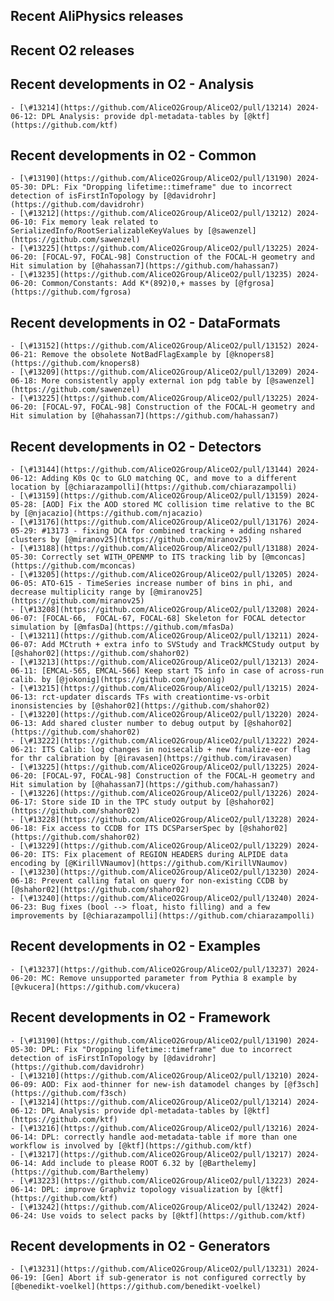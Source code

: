 ## Recent AliPhysics releases
## Recent O2 releases
## Recent developments in O2 - Analysis
	- [\#13214](https://github.com/AliceO2Group/AliceO2/pull/13214) 2024-06-12: DPL Analysis: provide dpl-metadata-tables by [@ktf](https://github.com/ktf)
## Recent developments in O2 - Common
	- [\#13190](https://github.com/AliceO2Group/AliceO2/pull/13190) 2024-05-30: DPL: Fix "Dropping lifetime::timeframe" due to incorrect detection of isFirstInTopology by [@davidrohr](https://github.com/davidrohr)
	- [\#13212](https://github.com/AliceO2Group/AliceO2/pull/13212) 2024-06-10: Fix memory leak related to SerializedInfo/RootSerializableKeyValues by [@sawenzel](https://github.com/sawenzel)
	- [\#13225](https://github.com/AliceO2Group/AliceO2/pull/13225) 2024-06-20: [FOCAL-97, FOCAL-98] Construction of the FOCAL-H geometry and Hit simulation by [@hahassan7](https://github.com/hahassan7)
	- [\#13235](https://github.com/AliceO2Group/AliceO2/pull/13235) 2024-06-20: Common/Constants: Add K*(892)0,+ masses by [@fgrosa](https://github.com/fgrosa)
## Recent developments in O2 - DataFormats
	- [\#13152](https://github.com/AliceO2Group/AliceO2/pull/13152) 2024-06-21: Remove the obsolete NotBadFlagExample by [@knopers8](https://github.com/knopers8)
	- [\#13209](https://github.com/AliceO2Group/AliceO2/pull/13209) 2024-06-18: More consistently apply external ion pdg table by [@sawenzel](https://github.com/sawenzel)
	- [\#13225](https://github.com/AliceO2Group/AliceO2/pull/13225) 2024-06-20: [FOCAL-97, FOCAL-98] Construction of the FOCAL-H geometry and Hit simulation by [@hahassan7](https://github.com/hahassan7)
## Recent developments in O2 - Detectors
	- [\#13144](https://github.com/AliceO2Group/AliceO2/pull/13144) 2024-06-12: Adding K0s Qc to GLO matching QC, and move to a different location by [@chiarazampolli](https://github.com/chiarazampolli)
	- [\#13159](https://github.com/AliceO2Group/AliceO2/pull/13159) 2024-05-28: [AOD] Fix the AOD stored MC collision time relative to the BC by [@njacazio](https://github.com/njacazio)
	- [\#13176](https://github.com/AliceO2Group/AliceO2/pull/13176) 2024-05-29: #13173 - fixing DCA for combined tracking + adding nshared clusters by [@miranov25](https://github.com/miranov25)
	- [\#13188](https://github.com/AliceO2Group/AliceO2/pull/13188) 2024-05-30: Correctly set WITH_OPENMP to ITS tracking lib by [@mconcas](https://github.com/mconcas)
	- [\#13205](https://github.com/AliceO2Group/AliceO2/pull/13205) 2024-06-05: ATO-615 - TimeSeries increase number of bins in phi, and decrease multiplicity range by [@miranov25](https://github.com/miranov25)
	- [\#13208](https://github.com/AliceO2Group/AliceO2/pull/13208) 2024-06-07: [FOCAL-66,  FOCAL-67, FOCAL-68] Skeleton for FOCAL detector simulation by [@mfasDa](https://github.com/mfasDa)
	- [\#13211](https://github.com/AliceO2Group/AliceO2/pull/13211) 2024-06-07: Add MCtruth + extra info to SVStudy and TrackMCStudy output by [@shahor02](https://github.com/shahor02)
	- [\#13213](https://github.com/AliceO2Group/AliceO2/pull/13213) 2024-06-11: [EMCAL-565, EMCAL-566] Keep start TS info in case of across-run calib. by [@jokonig](https://github.com/jokonig)
	- [\#13215](https://github.com/AliceO2Group/AliceO2/pull/13215) 2024-06-13: rct-updater discards TFs with creationtime-vs-orbit inonsistencies by [@shahor02](https://github.com/shahor02)
	- [\#13220](https://github.com/AliceO2Group/AliceO2/pull/13220) 2024-06-13: Add shared cluster number to debug output by [@shahor02](https://github.com/shahor02)
	- [\#13222](https://github.com/AliceO2Group/AliceO2/pull/13222) 2024-06-21: ITS Calib: log changes in noisecalib + new finalize-eor flag for thr calibration by [@iravasen](https://github.com/iravasen)
	- [\#13225](https://github.com/AliceO2Group/AliceO2/pull/13225) 2024-06-20: [FOCAL-97, FOCAL-98] Construction of the FOCAL-H geometry and Hit simulation by [@hahassan7](https://github.com/hahassan7)
	- [\#13226](https://github.com/AliceO2Group/AliceO2/pull/13226) 2024-06-17: Store side ID in the TPC study output by [@shahor02](https://github.com/shahor02)
	- [\#13228](https://github.com/AliceO2Group/AliceO2/pull/13228) 2024-06-18: Fix access to CCDB for ITS DCSParserSpec by [@shahor02](https://github.com/shahor02)
	- [\#13229](https://github.com/AliceO2Group/AliceO2/pull/13229) 2024-06-20: ITS: Fix placement of REGION HEADERS during ALPIDE data encoding by [@KirillVNaumov](https://github.com/KirillVNaumov)
	- [\#13230](https://github.com/AliceO2Group/AliceO2/pull/13230) 2024-06-18: Prevent calling fatal on query for non-existing CCDB by [@shahor02](https://github.com/shahor02)
	- [\#13240](https://github.com/AliceO2Group/AliceO2/pull/13240) 2024-06-23: Bug fixes (bool --> float, histo filling) and a few improvements by [@chiarazampolli](https://github.com/chiarazampolli)
## Recent developments in O2 - Examples
	- [\#13237](https://github.com/AliceO2Group/AliceO2/pull/13237) 2024-06-20: MC: Remove unsupported parameter from Pythia 8 example by [@vkucera](https://github.com/vkucera)
## Recent developments in O2 - Framework
	- [\#13190](https://github.com/AliceO2Group/AliceO2/pull/13190) 2024-05-30: DPL: Fix "Dropping lifetime::timeframe" due to incorrect detection of isFirstInTopology by [@davidrohr](https://github.com/davidrohr)
	- [\#13210](https://github.com/AliceO2Group/AliceO2/pull/13210) 2024-06-09: AOD: Fix aod-thinner for new-ish datamodel changes by [@f3sch](https://github.com/f3sch)
	- [\#13214](https://github.com/AliceO2Group/AliceO2/pull/13214) 2024-06-12: DPL Analysis: provide dpl-metadata-tables by [@ktf](https://github.com/ktf)
	- [\#13216](https://github.com/AliceO2Group/AliceO2/pull/13216) 2024-06-14: DPL: correctly handle aod-metadata-table if more than one workflow is involved by [@ktf](https://github.com/ktf)
	- [\#13217](https://github.com/AliceO2Group/AliceO2/pull/13217) 2024-06-14: Add include to please ROOT 6.32 by [@Barthelemy](https://github.com/Barthelemy)
	- [\#13223](https://github.com/AliceO2Group/AliceO2/pull/13223) 2024-06-14: DPL: improve Graphviz topology visualization by [@ktf](https://github.com/ktf)
	- [\#13242](https://github.com/AliceO2Group/AliceO2/pull/13242) 2024-06-24: Use voids to select packs by [@ktf](https://github.com/ktf)
## Recent developments in O2 - Generators
	- [\#13231](https://github.com/AliceO2Group/AliceO2/pull/13231) 2024-06-19: [Gen] Abort if sub-generator is not configured correctly by [@benedikt-voelkel](https://github.com/benedikt-voelkel)
